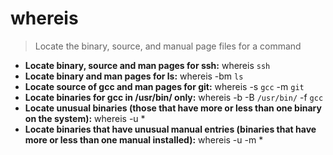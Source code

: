 # whereis
> Locate the binary, source, and manual page files for a command
- **Locate binary, source and man pages for ssh:**
whereis `ssh`
- **Locate binary and man pages for ls:**
whereis -bm `ls`
- **Locate source of gcc and man pages for git:**
whereis -s `gcc` -m `git`
- **Locate binaries for gcc in /usr/bin/ only:**
whereis -b -B `/usr/bin/` -f `gcc`
- **Locate unusual binaries (those that have more or less than one binary on the system):**
whereis -u *
- **Locate binaries that have unusual manual entries (binaries that have more or less than one manual installed):**
whereis -u -m *
